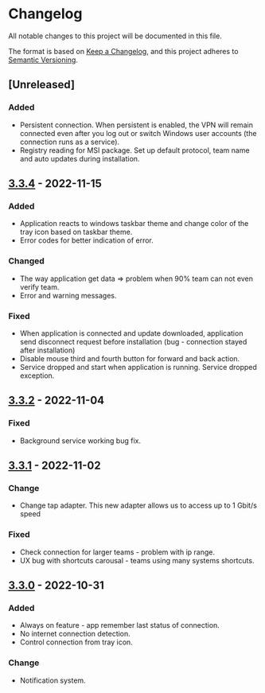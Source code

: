 # Changelog

All notable changes to this project will be documented in this file.

The format is based on [Keep a Changelog](https://keepachangelog.com/en/1.0.0/),
and this project adheres to [Semantic Versioning](https://semver.org/spec/v2.0.0.html).

## [Unreleased]

### Added 

- Persistent connection. When persistent is enabled, the VPN will remain connected even after you log out or switch Windows user accounts (the connection runs as a service).
- Registry reading for MSI package. Set up default protocol, team name and auto updates during installation.

## [3.3.4] - 2022-11-15

### Added

- Application reacts to windows taskbar theme and change color of the tray icon based on taskbar theme.
- Error codes for better indication of error.

### Changed

- The way application get data => problem when 90% team can not even verify team.
- Error and warning messages.

### Fixed
- When application is connected and update downloaded, application send disconnect request before installation (bug - connection stayed after installation)
- Disable mouse third and fourth button for forward and back action.
- Service dropped and start when application is running. Service dropped exception.

## [3.3.2] - 2022-11-04

### Fixed

- Background service working bug fix.

## [3.3.1] - 2022-11-02

### Change

- Change tap adapter. This new adapter allows us to access up to 1 Gbit/s speed

### Fixed
- Check connection for larger teams - problem with ip range.
- UX bug with shortcuts carousal - teams using many systems shortcuts.

## [3.3.0] - 2022-10-31

### Added

- Always on feature - app remember last status of connection.
- No internet connection detection.
- Control connection from tray icon.

### Change

- Notification system.

[3.3.4]: https://goodaccess-storage.b-cdn.net/applications/prod/win/GoodAccess_Setup_3.3.4.exe
[3.3.2]: https://goodaccess-storage.b-cdn.net/applications/prod/win/GoodAccess_Setup_3.3.2.exe
[3.3.1]: https://goodaccess-storage.b-cdn.net/applications/prod/win/GoodAccess_Setup_3.3.1.exe
[3.3.0]: https://goodaccess-storage.b-cdn.net/applications/prod/win/GoodAccess_Setup_3.3.0.exe
